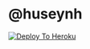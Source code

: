 #  @huseynh

[![Deploy To Heroku](https://www.herokucdn.com/deploy/button.svg)](https://heroku.com/deploy?template=https://github.com/Hesenovhuseyn/AzeYukki)
